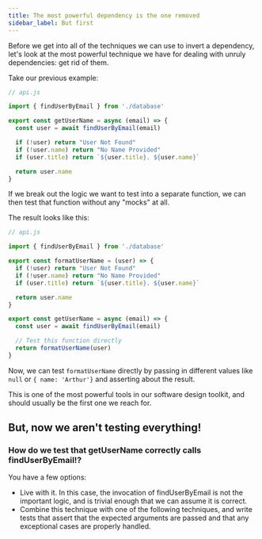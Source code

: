 ```yaml
---
title: The most powerful dependency is the one removed
sidebar_label: But first
---
```


Before we get into all of the techniques we can use to invert a dependency, let's look at the most powerful technique we have for dealing with unruly dependencies: get rid of them.

Take our previous example:

```javascript
// api.js

import { findUserByEmail } from './database'

export const getUserName = async (email) => {
  const user = await findUserByEmail(email)

  if (!user) return "User Not Found"
  if (!user.name) return "No Name Provided"
  if (user.title) return `${user.title}. ${user.name}`

  return user.name
}
```

If we break out the logic we want to test into a separate function, we can then test that function without any "mocks" at all.


The result looks like this:

```javascript
// api.js

import { findUserByEmail } from './database'

export const formatUserName = (user) => {
  if (!user) return "User Not Found"
  if (!user.name) return "No Name Provided"
  if (user.title) return `${user.title}. ${user.name}`

  return user.name
}

export const getUserName = async (email) => {
  const user = await findUserByEmail(email)

  // Test this function directly
  return formatUserName(user)
}
```

Now, we can test `formatUserName` directly by passing in different values like `null` or `{ name: 'Arthur'}` and asserting about the result.

This is one of the most powerful tools in our software design toolkit, and should usually be the first one we reach for.

## But, now we aren't testing everything!

### How do we test that getUserName correctly calls findUserByEmail!?

You have a few options:

- Live with it. In this case, the invocation of findUserByEmail is not the important logic, and is trivial enough that we can assume it is correct.
- Combine this technique with one of the following techniques, and write tests that assert that the expected arguments are passed and that any exceptional cases are properly handled.


